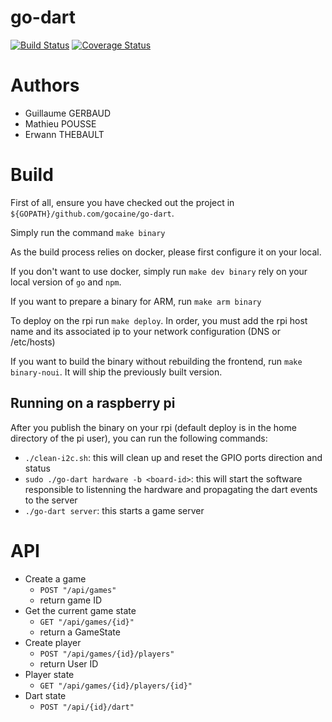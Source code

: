 # go-dart

[![Build Status](https://travis-ci.org/gocaine/go-dart.svg?branch=master)](https://travis-ci.org/gocaine/go-dart)
[![Coverage Status](https://coveralls.io/repos/github/gocaine/go-dart/badge.svg?branch=master)](https://coveralls.io/github/gocaine/go-dart?branch=master)

# Authors

- Guillaume GERBAUD
- Mathieu POUSSE
- Erwann THEBAULT

# Build

First of all, ensure you have checked out the project in `${GOPATH}/github.com/gocaine/go-dart`.

Simply run the command `make binary`

As the build process relies on docker, please first configure it on your local.

If you don't want to use docker, simply run `make dev binary` rely on your local version of `go` and `npm`.

If you want to prepare a binary for ARM, run `make arm binary`

To deploy on the rpi run `make deploy`. In order, you must add the rpi host name and its associated ip to your network configuration (DNS or /etc/hosts)

If you want to build the binary without rebuilding the frontend, run `make binary-noui`. It will ship the previously built version.


## Running on a raspberry pi

After you publish the binary on your rpi (default deploy is in the home directory of the pi user), you can run the following commands: 

 - `./clean-i2c.sh`: this will clean up and reset the GPIO ports direction and status
 - `sudo ./go-dart hardware -b <board-id>`: this will start the software responsible to listenning the hardware and propagating the dart events to the server
 - `./go-dart server`: this starts a game server

# API

- Create a game
  + `POST "/api/games"`
  + return game ID
- Get the current game state
  + `GET "/api/games/{id}"`
  + return a GameState
- Create player
  + `POST "/api/games/{id}/players"`
  + return User ID
- Player state
  + `GET "/api/games/{id}/players/{id}"`
- Dart state
  + `POST "/api/{id}/dart"`
